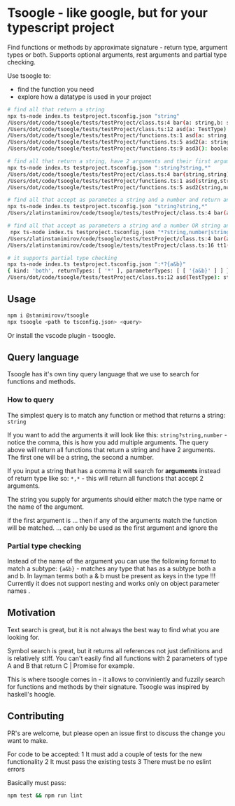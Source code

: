 # Tsoogle - like google, but for your typescript project

Find functions or methods by approximate signature - return type, argument types or both.
Supports optional arguments, rest arguments and partial type checking.

Use tsoogle to:
* find the function you need
* explore how a datatype is used in your project

```bash
# find all that return a string
npx ts-node index.ts testproject.tsconfig.json "string"       
/Users/dot/code/tsoogle/tests/testProject/class.ts:4 bar(a: string,b: string): string
/Users/dot/code/tsoogle/tests/testProject/class.ts:12 asd(a: TestType): string
/Users/dot/code/tsoogle/tests/testProject/functions.ts:1 asd(a: string,b: string): string
/Users/dot/code/tsoogle/tests/testProject/functions.ts:5 asd2(a: string,b: number): string
/Users/dot/code/tsoogle/tests/testProject/functions.ts:9 asd3(): boolean | Record<string, string>

# find all that return a string, have 2 arguments and their first argument is a string
npx ts-node index.ts testproject.tsconfig.json ":string?string,*"
/Users/dot/code/tsoogle/tests/testProject/class.ts:4 bar(string,string): string
/Users/dot/code/tsoogle/tests/testProject/functions.ts:1 asd(string,string): string
/Users/dot/code/tsoogle/tests/testProject/functions.ts:5 asd2(string,number): string

# find all that accept as parametes a string and a number and return anything
npx ts-node index.ts testproject.tsconfig.json "string?string,*" 
/Users/zlatinstanimirov/code/tsoogle/tests/testProject/class.ts:4 bar(a: string,b: string): string

# find all that accept as parameters a string and a number OR string and return anything
 npx ts-node index.ts testproject.tsconfig.json "*?string,number|string" 
/Users/zlatinstanimirov/code/tsoogle/tests/testProject/class.ts:4 bar(a: string,b: string): string
/Users/zlatinstanimirov/code/tsoogle/tests/testProject/class.ts:16 tt1(a: string,b: string[]): TestType

# it supports partial type checking
npx ts-node index.ts testproject.tsconfig.json ":*?{a&b}"
{ kind: 'both', returnTypes: [ '*' ], parameterTypes: [ [ '{a&b}' ] ] }
/Users/dot/code/tsoogle/tests/testProject/class.ts:12 asd(TestType): string
```
## Usage
```bash
npm i @stanimirovv/tsoogle
npx tsoogle <path to tsconfig.json> <query>
```

Or install the vscode plugin - tsoogle.

## Query language

Tsoogle has it's own tiny query language that we use to search for functions and methods.

### How to query
The simplest query is to match any function or method that returns a string:
`string`    

If you want to add the arguments it will look like this:
`string?string,number` - notice the comma, this is how you add multiple arguments.
The query above will return all functions that return a string and have 2 arguments. The first one will be a string, the second a number.

If you input a string that has a comma it will search for **arguments** instead of return type like so:
`*,*` - this will return all functions that accept 2 arguments.

The string you supply for arguments should either match the type name or the name of the argument.

if the first argument is ... then if any of the arguments match the function will be matched.
... can only be used as the first argument and ignore the 

### Partial type checking
Instead of the name of the argument you can use the following format to match a subtype:
`{a&b}` - matches any type that has as a subtype both a and b. In layman terms both a & b must be present as keys in the type
!!! Currently it does not support nesting and works only on object parameter names .

## Motivation

Text search is great, but it is not always the best way to find what you are looking for.

Symbol search is great, but it returns all references not just definitions and is relatively stiff.
You can't easily find all functions with 2 parameters of type A and B that return C | Promise<C> for example.

This is where tsoogle comes in - it allows to conviniently and fuzzily search for functions and methods by their signature.
Tsoogle was inspired by haskell's hoogle.

## Contributing
PR's are welcome, but please open an issue first to discuss the change you want to make.

For code to be accepted:
1 It must add a couple of tests for the new functionality
2 It must pass the existing tests
3 There must be no eslint errors

Basically must pass:
```bash
npm test && npm run lint
```